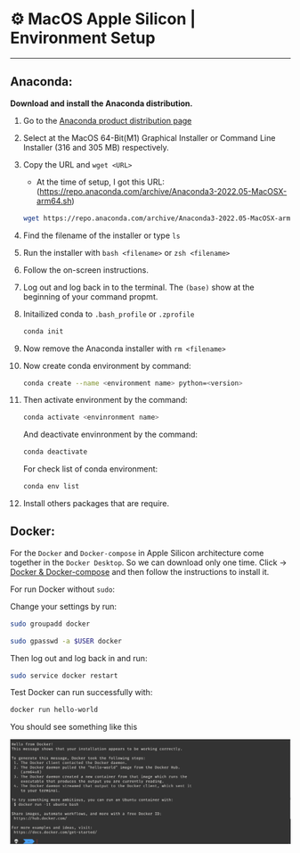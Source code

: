 # ⚙ MacOS Apple Silicon | Environment Setup
---

## Anaconda:

**Download and install the Anaconda distribution.**
1. Go to the [Anaconda product distribution page](https://www.anaconda.com/products/distribution)
2. Select at the MacOS 64-Bit(M1) Graphical Installer or Command Line Installer (316 and 305 MB) respectively.
3. Copy the URL and `wget <URL>`
    - At the time of setup, I got this URL:
      (https://repo.anaconda.com/archive/Anaconda3-2022.05-MacOSX-arm64.sh)
      
   ````zsh
   wget https://repo.anaconda.com/archive/Anaconda3-2022.05-MacOSX-arm64.sh
   ````
   
4. Find the filename of the installer or type `ls`
5. Run the installer with `bash <filename>` or `zsh <filename>`
6. Follow the on-screen instructions.
7. Log out and log back in to the terminal. The `(base)` show at the beginning of your command propmt.
8. Initailized conda to `.bash_profile` or `.zprofile`
  
   ````zsh
   conda init
   ````
   
10. Now remove the Anaconda installer with `rm <filename>`
11. Now create conda environment by command:

    ````zsh
    conda create --name <environment name> python=<version>
    ````
    
12. Then activate environment by the command:

    ````zsh
    conda activate <envinronment name>
    ````
    
    And deactivate envinronment by the command:
    
    ````zsh
    conda deactivate
    ````
    
    For check list of conda environment:
    
    ````zsh
    conda env list
    ````
 
13. Install others packages that are require.


## Docker:

For the `Docker` and `Docker-compose` in Apple Silicon architecture come together in the `Docker Desktop`. So we can download only one time.
Click &#8594; [Docker & Docker-compose](https://www.docker.com/products/docker-desktop/) and then follow the instructions to install it.

For run Docker without `sudo`:

Change your settings by run:

````zsh
sudo groupadd docker
````

````zsh
sudo gpasswd -a $USER docker
````

Then log out and log back in and run:

````zsh
sudo service docker restart
````

Test Docker can run successfully with:

````zsh
docker run hello-world
````

You should see something like this

![docker run hello-world](https://github.com/surawut-jirasaktavee/course-mlops-zoomcamp/blob/main/local-host/01-intro/images/Screen%20Shot%202565-06-18%20at%2022.23.29.png)
